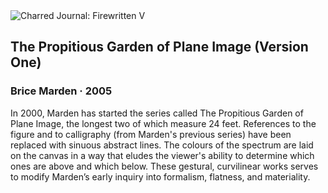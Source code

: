<div class="artwork-of-the-day">
  <div class="container">
    <div class="img-wrapper">
      <img
        src="https://uploads1.wikiart.org/images/brice-marden/the-propitious-garden-of-plane-image-version-one-2005.jpg!Large.jpg"
        alt="Charred Journal: Firewritten V" />
    </div>
    <div class="artwork-detail">
      <div class="artwork-origin"> 
        <h2 class="artwork-name">The Propitious Garden of Plane Image (Version One)</h2>
        <h3 class="artist">
          Brice Marden
                    ·  2005
        </h3>
      </div>
      <p class="description">
        <span class="artwork-description-text ng-binding" ng-bind-html="viewModel.ArtworkOfTheDay.Description | unsafe">In 2000, Marden has started the series called The Propitious Garden of Plane Image, the longest two of which measure 24 feet. References to the figure and to calligraphy (from Marden's previous series) have been replaced with sinuous abstract lines. The colours of the spectrum are laid on the canvas in a way that eludes the viewer's ability to determine which ones are above and which below. These gestural, curvilinear works serves to modify Marden’s early inquiry into formalism, flatness, and materiality.</span>
                        <div class="text-shadow-container" ng-show="showShadow" style=""></div>
      </p>
    </div>
  </div>

</div>
